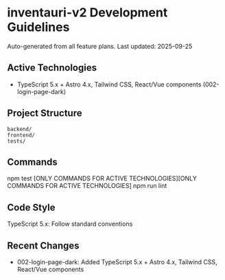 # inventauri-v2 Development Guidelines

Auto-generated from all feature plans. Last updated: 2025-09-25

## Active Technologies
- TypeScript 5.x + Astro 4.x, Tailwind CSS, React/Vue components (002-login-page-dark)

## Project Structure
```
backend/
frontend/
tests/
```

## Commands
npm test [ONLY COMMANDS FOR ACTIVE TECHNOLOGIES][ONLY COMMANDS FOR ACTIVE TECHNOLOGIES] npm run lint

## Code Style
TypeScript 5.x: Follow standard conventions

## Recent Changes
- 002-login-page-dark: Added TypeScript 5.x + Astro 4.x, Tailwind CSS, React/Vue components

<!-- MANUAL ADDITIONS START -->
<!-- MANUAL ADDITIONS END -->